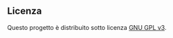 ## Licenza

Questo progetto è distribuito sotto licenza [GNU GPL v3](https://www.gnu.org/licenses/gpl-3.0.html).
